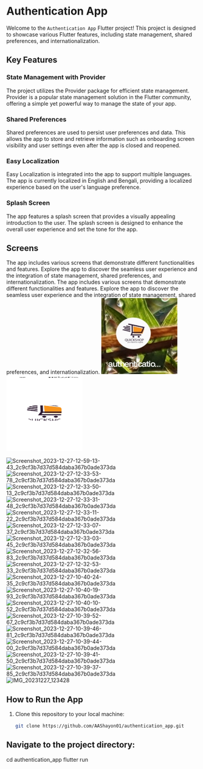 # Authentication App

Welcome to the `Authentication App` Flutter project! This project is designed to showcase various Flutter features, including state management, shared preferences, and internationalization.

## Key Features

### State Management with Provider

The project utilizes the Provider package for efficient state management. Provider is a popular state management solution in the Flutter community, offering a simple yet powerful way to manage the state of your app.

### Shared Preferences

Shared preferences are used to persist user preferences and data. This allows the app to store and retrieve information such as onboarding screen visibility and user settings even after the app is closed and reopened.

### Easy Localization

Easy Localization is integrated into the app to support multiple languages. The app is currently localized in English and Bengali, providing a localized experience based on the user's language preference.

### Splash Screen

The app features a splash screen that provides a visually appealing introduction to the user. The splash screen is designed to enhance the overall user experience and set the tone for the app.

## Screens

The app includes various screens that demonstrate different functionalities and features. Explore the app to discover the seamless user experience and the integration of state management, shared preferences, and internationalization.
The app includes various screens that demonstrate different functionalities and features. Explore the app to discover the seamless user experience and the integration of state management, shared preferences, and internationalization.
<img src="appss/IMG_20231227_123428.jpg" alt="Splash Screen" width="200" height="200">
<img src="appss/Screenshot_2023-12-27-10-39-37-85_2c9cf3b7d37d584daba367b0ade373da.jpg" alt="Splash Screen" width="200" height="200">

![Screenshot_2023-12-27-12-59-13-43_2c9cf3b7d37d584daba367b0ade373da](https://github.com/AAShayon01/authentication_app/assets/146196320/39111582-dc5f-4f5a-9f90-74ddd259cccb)
![Screenshot_2023-12-27-12-33-53-78_2c9cf3b7d37d584daba367b0ade373da](https://github.com/AAShayon01/authentication_app/assets/146196320/f4521a24-0cc0-45fd-acfd-2ba51bf3ad95)
![Screenshot_2023-12-27-12-33-50-13_2c9cf3b7d37d584daba367b0ade373da](https://github.com/AAShayon01/authentication_app/assets/146196320/707c59b9-f87c-4f60-b389-2b63b74da454)
![Screenshot_2023-12-27-12-33-31-48_2c9cf3b7d37d584daba367b0ade373da](https://github.com/AAShayon01/authentication_app/assets/146196320/7647a608-a1d4-4e77-9478-7b44c4daf479)
![Screenshot_2023-12-27-12-33-11-22_2c9cf3b7d37d584daba367b0ade373da](https://github.com/AAShayon01/authentication_app/assets/146196320/29b79ba3-05d3-4746-a9a1-1ed0698416dd)
![Screenshot_2023-12-27-12-33-07-37_2c9cf3b7d37d584daba367b0ade373da](https://github.com/AAShayon01/authentication_app/assets/146196320/da93f779-4d25-41fc-ad7f-96fa7022377e)
![Screenshot_2023-12-27-12-33-03-45_2c9cf3b7d37d584daba367b0ade373da](https://github.com/AAShayon01/authentication_app/assets/146196320/1708033f-f905-4eee-93b6-ecbb3b91b069)
![Screenshot_2023-12-27-12-32-56-83_2c9cf3b7d37d584daba367b0ade373da](https://github.com/AAShayon01/authentication_app/assets/146196320/8d874255-91bb-4ba6-95ee-9f7760d014ce)
![Screenshot_2023-12-27-12-32-53-33_2c9cf3b7d37d584daba367b0ade373da](https://github.com/AAShayon01/authentication_app/assets/146196320/96c7f985-a8cc-44d9-8e13-829639ee4d7a)
![Screenshot_2023-12-27-10-40-24-35_2c9cf3b7d37d584daba367b0ade373da](https://github.com/AAShayon01/authentication_app/assets/146196320/70ae72a5-5f57-4d6e-a409-eee2adb9cc2e)
![Screenshot_2023-12-27-10-40-19-93_2c9cf3b7d37d584daba367b0ade373da](https://github.com/AAShayon01/authentication_app/assets/146196320/de1b2bc5-d258-4644-9ac6-5f7a50509d12)
![Screenshot_2023-12-27-10-40-10-52_2c9cf3b7d37d584daba367b0ade373da](https://github.com/AAShayon01/authentication_app/assets/146196320/6e3b8a42-1a37-464c-8cde-c635350c07c8)
![Screenshot_2023-12-27-10-39-52-67_2c9cf3b7d37d584daba367b0ade373da](https://github.com/AAShayon01/authentication_app/assets/146196320/3f5c1efa-6c72-4dae-9460-976c5b79009e)
![Screenshot_2023-12-27-10-39-46-81_2c9cf3b7d37d584daba367b0ade373da](https://github.com/AAShayon01/authentication_app/assets/146196320/87434ded-3f95-4448-bdd7-d8b0c8e00663)
![Screenshot_2023-12-27-10-39-44-00_2c9cf3b7d37d584daba367b0ade373da](https://github.com/AAShayon01/authentication_app/assets/146196320/a27b07be-acb3-4b38-8399-82b14aa9e452)
![Screenshot_2023-12-27-10-39-41-50_2c9cf3b7d37d584daba367b0ade373da](https://github.com/AAShayon01/authentication_app/assets/146196320/3b66645d-1b2f-4be4-84c8-dc7879f19efc)
![Screenshot_2023-12-27-10-39-37-85_2c9cf3b7d37d584daba367b0ade373da](https://github.com/AAShayon01/authentication_app/assets/146196320/bf43edf3-ab43-45cb-947c-65f9512a3d2f)
![IMG_20231227_123428](https://github.com/AAShayon01/authentication_app/assets/146196320/740dd972-7afe-4d96-ab54-9e2988f86c24)

## How to Run the App

1. Clone this repository to your local machine:

   ```bash
   git clone https://github.com/AAShayon01/authentication_app.git

## Navigate to the project directory:
cd authentication_app
flutter run
